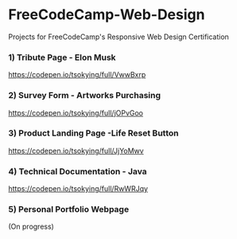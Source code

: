 # FreeCodeCamp-Web-Design
Projects for FreeCodeCamp's Responsive Web Design Certification

### 1) Tribute Page - Elon Musk
https://codepen.io/tsokying/full/VwwBxrp

### 2) Survey Form - Artworks Purchasing
https://codepen.io/tsokying/full/jOPvGoo

### 3) Product Landing Page -Life Reset Button
https://codepen.io/tsokying/full/JjYoMwv

### 4) Technical Documentation - Java
https://codepen.io/tsokying/full/RwWRJqy

### 5) Personal Portfolio Webpage
(On progress)
